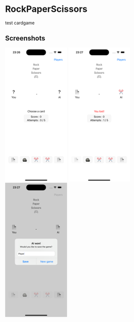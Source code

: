 # RockPaperScissors
test cardgame

## Screenshots

  <img src="./Screenshots/Simulator Screenshot - iPhone 14 Pro 16.4 - 2023-10-15 at 23.26.49.png" width="200">      <img src="./Screenshots/Simulator Screenshot - iPhone 14 Pro 16.4 - 2023-10-15 at 23.27.00.png" width="200">      <img src="./Screenshots/Simulator Screenshot - iPhone 14 Pro 16.4 - 2023-10-15 at 23.27.22.png" width="200">
  
  
